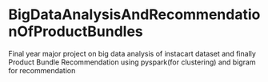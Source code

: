 # BigDataAnalysisAndRecommendationOfProductBundles
Final year major project on big data analysis of instacart dataset and finally Product Bundle Recommendation using pyspark(for clustering) and bigram for recommendation
